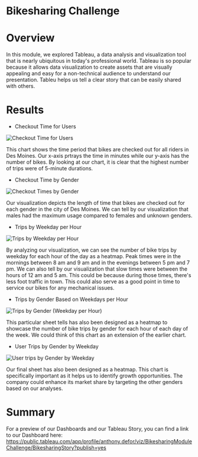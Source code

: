 # Bikesharing Challenge

# Overview

In this module, we explored Tableau, a data analysis and visualization tool that is nearly ubiquitous in today's professional world. Tableau is so popular because it allows data visualization to create assets that are visually appealing and easy for a non-technical audience to understand our presentation. Tableu helps us tell a clear story that can be easily shared with others.

# Results
- Checkout Time for Users

![Checkout Time for Users](https://user-images.githubusercontent.com/47859209/206827153-c628cae4-73a4-4597-bcfc-c9830e41a3d1.png)

This chart shows the time period that bikes are checked out for all riders in Des Moines. Our x-axis prtrays the time in minutes while our y-axis has the number of bikes. By looking at our chart, it is clear that the highest number of trips were of 5-minute durations.

- Checkout Time by Gender

![Checkout Times by Gender](https://user-images.githubusercontent.com/47859209/206827156-9ebabd3f-962a-4c0c-b571-187cb93c70c0.png)

Our visualization depicts the length of time that bikes are checked out for each gender in the city of Des Moines. We can tell by our visualization that males had the maximum usage compared to females and unknown genders.

- Trips by Weekday per Hour

![Trips by Weekday per Hour](https://user-images.githubusercontent.com/47859209/206827264-fb3ef315-697d-4403-a9e4-348c0fc937c1.png)

By analyzing our visualization, we can see the number of bike trips by weekday for each hour of the day as a heatmap. Peak times were in the mornings between 8 am and 9 am and in the evenings between 5 pm and 7 pm. We can also tell by our visualization that slow times were between the hours of 12 am and 5 am. This could be because during those times, there's less foot traffic in town. This could also serve as a good point in time to service our bikes for any mechanical issues.

- Trips by Gender Based on Weekdays per Hour

![Trips by Gender (Weekday per Hour)](https://user-images.githubusercontent.com/47859209/206827283-27768a0e-ded6-47c4-b544-1f07777b276c.png)

This particular sheet tells has also been designed as a heatmap to showcase the number of bike trips by gender for each hour of each day of the week. We could think of this chart as an extension of the earlier chart.

- User Trips by Gender by Weekday

![User trips by Gender by Weekday](https://user-images.githubusercontent.com/47859209/206827342-b7f87224-9aeb-4a9e-838c-23c54fbe486d.png)

Our final sheet has also been designed as a heatmap. This chart is specifically important as it helps us to identify growth opportunities. The company could enhance its market share by targeting the other genders based on our analyses.


# Summary

For a preview of our Dashboards and our Tableau Story, you can find a link to our Dashboard here:
https://public.tableau.com/app/profile/anthony.defor/viz/BikesharingModuleChallenge/BikesharingStory?publish=yes


